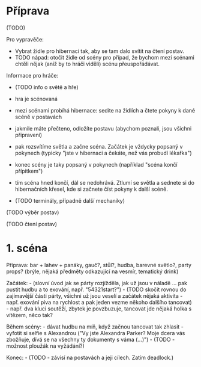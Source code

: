 
# Příprava

(TODO)

Pro vypravěče:

- Vybrat židle pro hibernaci tak, aby se tam dalo svítit na čtení postav.
- TODO nápad: otočit židle od scény pro případ, že bychom mezi scénami chtěli nějak (aniž by to hráči viděli) scénu přeuspořádávat.

Informace pro hráče:

- (TODO info o světě a hře)

- hra je scénovaná
- mezi scénami probíhá hibernace: sedíte na židlích a čtete pokyny k dané scéně v postavách
- jakmile máte přečteno, odložíte postavu (abychom poznali, jsou všichni připravení)
- pak rozsvítíme světla a začne scéna. Začátek je vždycky popsaný v pokynech (typicky "jste v hibernaci a čekáte, než vás probudí lékařka")
- konec scény je taky popsaný v pokynech (například "scéna končí přípitkem")
- tím scéna hned končí, dál se nedohrává. Ztlumí se světla a sednete si do hibernačních křesel, kde si začnete číst pokyny k další scéně.

- (TODO terminály, případně další mechaniky)

(TODO výběr postav)

(TODO čtení postav)

# 1. scéna

Příprava: bar + lahev + panáky, gauč?, stůl?, hudba, barevné světlo?, party props? (brýle, nějaká předměty odkazující na vesmír, tematický drink)

Začátek:
    - (slovní úvod jak se párty rozjížděla, jak už jsou v náladě ... pak pustit hudbu a to exování, např. "54321start?")
    - (TODO skočit rovnou do zajímavější části párty, všichni už jsou veselí a začátek nějaká aktivita - např. exování piva na rychlost a pak jeden vezme někoho dalšího tancovat)
    - např. dva kluci soutěží, zbytek je povzbuzuje, tancovat jde nějaká holka s vítězem, něco tak?

Během scény:
    - dávat hudbu na míň, když začnou tancovat tak zhlasit
    - vyfotit si selfie s Alexandrou ("Vy jste Alexandra Parker? Moje dcera vás zbožňuje, dívá se na všechny ty dokumenty s váma (...)")
    - (TODO - možnost ploužák na vyžádání?)

Konec:
    - (TODO - závisí na postavách a jeji cílech. Zatím deadlock.)
